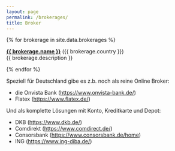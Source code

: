```yaml
---
layout: page
permalink: /brokerages/
title: Broker
---
```


{% for brokerage in site.data.brokerages %}

<a href="{{ brokerage.url }}"><strong>{{ brokerage.name }}</strong></a> ({{ brokerage.country }})<br>
{{ brokerage.description }}

{% endfor %}

Speziell für Deutschland gibe es z.b. noch als reine Online Broker:

- die Onvista Bank (https://www.onvista-bank.de/)
- Flatex (https://www.flatex.de/)

Und als komplette Lösungen mit Konto, Kreditkarte und Depot:

- DKB (https://www.dkb.de/)
- Comdirekt (https://www.comdirect.de/)
- Consorsbank (https://www.consorsbank.de/home)
- ING (https://www.ing-diba.de/)

